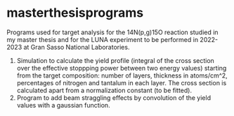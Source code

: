 # masterthesisprograms

Programs used for target analysis for the 14N(p,g)15O reaction studied in my master thesis and for the LUNA experiment to be performed in 2022-2023 at Gran Sasso National Laboratories.
1) Simulation to calculate the yield profile (integral of the cross section over the effective stoppping power between two energy values) starting from the target composition: number of layers,
thickness in atoms/cm^2, percentages of nitrogen and tantalum in each layer. The cross section is calculated apart from a normalization constant (to be fitted). 
2) Program to add beam straggling effects by convolution of the yield values with a gaussian function.
